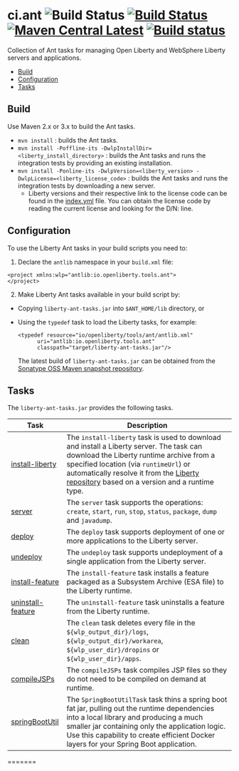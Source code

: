 # ci.ant ![Build Status](https://github.com/OpenLiberty/ci.ant/workflows/CI/badge.svg) [![Build Status](https://travis-ci.com/OpenLiberty/ci.ant.svg?branch=master)](https://travis-ci.com/OpenLiberty/ci.ant) [![Maven Central Latest](https://maven-badges.herokuapp.com/maven-central/io.openliberty.tools/liberty-ant-tasks/badge.svg)](http://search.maven.org/#search%7Cgav%7C1%7Cg%3A%22io.openliberty.tools%22%20AND%20a%3A%22liberty-ant-tasks%22) [![Build status](https://ci.appveyor.com/api/projects/status/tep3fw7tlisg1tho?svg=true)](https://ci.appveyor.com/project/wasdevb1/ci-ant/branch/master)

Collection of Ant tasks for managing Open Liberty and WebSphere Liberty servers and applications.

* [Build](#build)
* [Configuration](#configuration)
* [Tasks](#tasks)

## Build

Use Maven 2.x or 3.x to build the Ant tasks.

* `mvn install` : builds the Ant tasks.
* `mvn install -Poffline-its -DwlpInstallDir=<liberty_install_directory>` : builds the Ant tasks and runs the integration tests by providing an existing installation.
* `mvn install -Ponline-its -DwlpVersion=<liberty_version> -DwlpLicense=<liberty_license_code>` : builds the Ant tasks and runs the integration tests by downloading a new server.
  * Liberty versions and their respective link to the license code can be found in the [index.yml](http://public.dhe.ibm.com/ibmdl/export/pub/software/websphere/wasdev/downloads/wlp/index.yml) file. You can obtain the license code by reading the current license and looking for the D/N: <license code> line.

## Configuration

To use the Liberty Ant tasks in your build scripts you need to:

1. Declare the `antlib` namespace in your `build.xml` file:

 ```ant
<project xmlns:wlp="antlib:io.openliberty.tools.ant">
</project>
 ```

2. Make Liberty Ant tasks available in your build script by:
 * Copying `liberty-ant-tasks.jar` into `$ANT_HOME/lib` directory, or
 * Using the `typedef` task to load the Liberty tasks, for example:

   ```ant
   <typedef resource="io/openliberty/tools/ant/antlib.xml"
         uri="antlib:io.openliberty.tools.ant"
         classpath="target/liberty-ant-tasks.jar"/>
   ```

   The latest build of `liberty-ant-tasks.jar` can be obtained from the [Sonatype OSS Maven snapshot repository](https://oss.sonatype.org/content/repositories/snapshots/io/openliberty/tools/liberty-ant-tasks/).

## Tasks

The `liberty-ant-tasks.jar` provides the following tasks.

| Task | Description |
| --------- | ------------ |
| [install-liberty](/docs/install-liberty.md#install-liberty-task) | The `install-liberty` task is used to download and install a Liberty server. The task can download the Liberty runtime archive from a specified location (via `runtimeUrl`) or automatically resolve it from the [Liberty repository](https://developer.ibm.com/wasdev/downloads/) based on a version and a runtime type. |
| [server](docs/server.md#server-task) | The `server` task supports the operations: `create`, `start`, `run`, `stop`, `status`, `package`, `dump` and `javadump`. |
| [deploy](docs/deploy.md#deploy-task) | The `deploy` task supports deployment of one or more applications to the Liberty server. |
| [undeploy](docs/undeploy.md#undeploy-task) | The `undeploy` task supports undeployment of a single application from the Liberty server. |
| [install-feature](docs/install-feature.md#install-feature-task) | The `install-feature` task installs a feature packaged as a Subsystem Archive (ESA file) to the Liberty runtime. |
| [uninstall-feature](docs/uninstall-feature.md#uninstall-feature-task) | The `uninstall-feature` task uninstalls a feature from the Liberty runtime. |
| [clean](docs/clean.md#clean-task) | The `clean` task deletes every file in the `${wlp_output_dir}/logs`, `${wlp_output_dir}/workarea`, `${wlp_user_dir}/dropins` or `${wlp_user_dir}/apps`. |
| [compileJSPs](docs/compileJSPs.md#compileJSPs-task) | The `compileJSPs` task compiles JSP files so they do not need to be compiled on demand at runtime.
| [springBootUtil](docs/springBootUtil.md#SpringBootUtilTask) | The `SpringBootUtilTask` task thins a spring boot fat jar, pulling out the runtime dependencies into a local library and producing a much smaller jar containing only the application logic. Use this capability to create efficient Docker layers for your Spring Boot application.

=======
